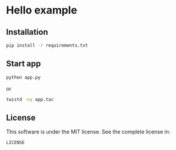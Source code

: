 # Hello example

## Installation

``` bash
pip install -r requirements.txt
```

## Start app

``` bash
python app.py
```

or

``` bash
twistd -ny app.tac
```

## License

This software is under the MIT license. See the complete license in:

```
LICENSE
```